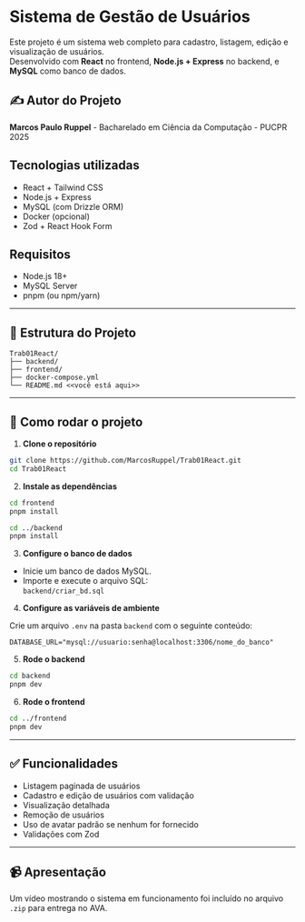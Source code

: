 # Sistema de Gestão de Usuários

Este projeto é um sistema web completo para cadastro, listagem, edição e visualização de usuários.  
Desenvolvido com **React** no frontend, **Node.js + Express** no backend, e **MySQL** como banco de dados.

## ✍️ Autor do Projeto

**Marcos Paulo Ruppel** - Bacharelado em Ciência da Computação - PUCPR 2025

## Tecnologias utilizadas

- React + Tailwind CSS
- Node.js + Express
- MySQL (com Drizzle ORM)
- Docker (opcional)
- Zod + React Hook Form

## Requisitos

- Node.js 18+
- MySQL Server
- pnpm (ou npm/yarn)

---

## 📁 Estrutura do Projeto

```
Trab01React/
├── backend/
├── frontend/
├── docker-compose.yml
└── README.md <<você está aqui>>
```

---

## 🚀 Como rodar o projeto

1. **Clone o repositório**

```bash
git clone https://github.com/MarcosRuppel/Trab01React.git
cd Trab01React
```

2. **Instale as dependências**

```bash
cd frontend
pnpm install

cd ../backend
pnpm install
```

3. **Configure o banco de dados**

- Inicie um banco de dados MySQL.
- Importe e execute o arquivo SQL:  
  `backend/criar_bd.sql`

4. **Configure as variáveis de ambiente**

Crie um arquivo `.env` na pasta `backend` com o seguinte conteúdo:

```env
DATABASE_URL="mysql://usuario:senha@localhost:3306/nome_do_banco"
```

5. **Rode o backend**

```bash
cd backend
pnpm dev
```

6. **Rode o frontend**

```bash
cd ../frontend
pnpm dev
```

---

## ✅ Funcionalidades

- Listagem paginada de usuários
- Cadastro e edição de usuários com validação
- Visualização detalhada
- Remoção de usuários
- Uso de avatar padrão se nenhum for fornecido
- Validações com Zod

---

## 📹 Apresentação

Um vídeo mostrando o sistema em funcionamento foi incluído no arquivo `.zip` para entrega no AVA.
